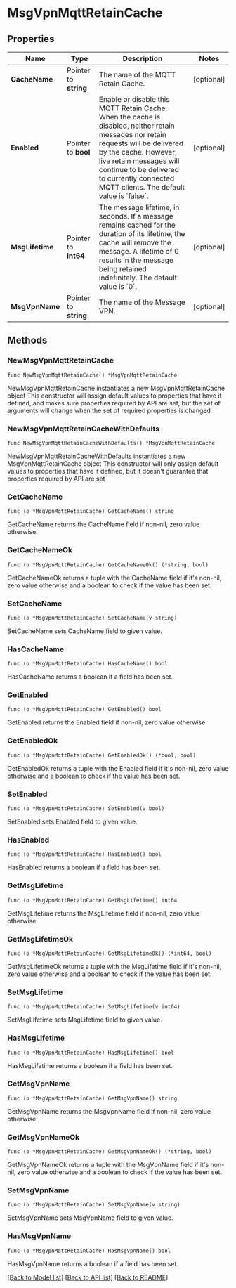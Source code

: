 # MsgVpnMqttRetainCache

## Properties

Name | Type | Description | Notes
------------ | ------------- | ------------- | -------------
**CacheName** | Pointer to **string** | The name of the MQTT Retain Cache. | [optional] 
**Enabled** | Pointer to **bool** | Enable or disable this MQTT Retain Cache. When the cache is disabled, neither retain messages nor retain requests will be delivered by the cache. However, live retain messages will continue to be delivered to currently connected MQTT clients. The default value is &#x60;false&#x60;. | [optional] 
**MsgLifetime** | Pointer to **int64** | The message lifetime, in seconds. If a message remains cached for the duration of its lifetime, the cache will remove the message. A lifetime of 0 results in the message being retained indefinitely. The default value is &#x60;0&#x60;. | [optional] 
**MsgVpnName** | Pointer to **string** | The name of the Message VPN. | [optional] 

## Methods

### NewMsgVpnMqttRetainCache

`func NewMsgVpnMqttRetainCache() *MsgVpnMqttRetainCache`

NewMsgVpnMqttRetainCache instantiates a new MsgVpnMqttRetainCache object
This constructor will assign default values to properties that have it defined,
and makes sure properties required by API are set, but the set of arguments
will change when the set of required properties is changed

### NewMsgVpnMqttRetainCacheWithDefaults

`func NewMsgVpnMqttRetainCacheWithDefaults() *MsgVpnMqttRetainCache`

NewMsgVpnMqttRetainCacheWithDefaults instantiates a new MsgVpnMqttRetainCache object
This constructor will only assign default values to properties that have it defined,
but it doesn't guarantee that properties required by API are set

### GetCacheName

`func (o *MsgVpnMqttRetainCache) GetCacheName() string`

GetCacheName returns the CacheName field if non-nil, zero value otherwise.

### GetCacheNameOk

`func (o *MsgVpnMqttRetainCache) GetCacheNameOk() (*string, bool)`

GetCacheNameOk returns a tuple with the CacheName field if it's non-nil, zero value otherwise
and a boolean to check if the value has been set.

### SetCacheName

`func (o *MsgVpnMqttRetainCache) SetCacheName(v string)`

SetCacheName sets CacheName field to given value.

### HasCacheName

`func (o *MsgVpnMqttRetainCache) HasCacheName() bool`

HasCacheName returns a boolean if a field has been set.

### GetEnabled

`func (o *MsgVpnMqttRetainCache) GetEnabled() bool`

GetEnabled returns the Enabled field if non-nil, zero value otherwise.

### GetEnabledOk

`func (o *MsgVpnMqttRetainCache) GetEnabledOk() (*bool, bool)`

GetEnabledOk returns a tuple with the Enabled field if it's non-nil, zero value otherwise
and a boolean to check if the value has been set.

### SetEnabled

`func (o *MsgVpnMqttRetainCache) SetEnabled(v bool)`

SetEnabled sets Enabled field to given value.

### HasEnabled

`func (o *MsgVpnMqttRetainCache) HasEnabled() bool`

HasEnabled returns a boolean if a field has been set.

### GetMsgLifetime

`func (o *MsgVpnMqttRetainCache) GetMsgLifetime() int64`

GetMsgLifetime returns the MsgLifetime field if non-nil, zero value otherwise.

### GetMsgLifetimeOk

`func (o *MsgVpnMqttRetainCache) GetMsgLifetimeOk() (*int64, bool)`

GetMsgLifetimeOk returns a tuple with the MsgLifetime field if it's non-nil, zero value otherwise
and a boolean to check if the value has been set.

### SetMsgLifetime

`func (o *MsgVpnMqttRetainCache) SetMsgLifetime(v int64)`

SetMsgLifetime sets MsgLifetime field to given value.

### HasMsgLifetime

`func (o *MsgVpnMqttRetainCache) HasMsgLifetime() bool`

HasMsgLifetime returns a boolean if a field has been set.

### GetMsgVpnName

`func (o *MsgVpnMqttRetainCache) GetMsgVpnName() string`

GetMsgVpnName returns the MsgVpnName field if non-nil, zero value otherwise.

### GetMsgVpnNameOk

`func (o *MsgVpnMqttRetainCache) GetMsgVpnNameOk() (*string, bool)`

GetMsgVpnNameOk returns a tuple with the MsgVpnName field if it's non-nil, zero value otherwise
and a boolean to check if the value has been set.

### SetMsgVpnName

`func (o *MsgVpnMqttRetainCache) SetMsgVpnName(v string)`

SetMsgVpnName sets MsgVpnName field to given value.

### HasMsgVpnName

`func (o *MsgVpnMqttRetainCache) HasMsgVpnName() bool`

HasMsgVpnName returns a boolean if a field has been set.


[[Back to Model list]](../README.md#documentation-for-models) [[Back to API list]](../README.md#documentation-for-api-endpoints) [[Back to README]](../README.md)


